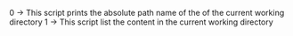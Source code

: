 0 -> This script prints the absolute path name of the of the current working directory
1 -> This script list the content in the current working directory
